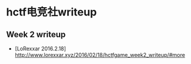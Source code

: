 # hctf电竞社writeup
## Week 2 writeup
* [LoRexxar 2016.2.18] http://www.lorexxar.xyz/2016/02/18/hctfgame_week2_writeup/#more

